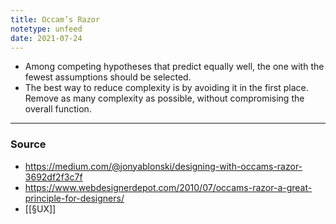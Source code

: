 ```yaml
---
title: Occam’s Razor
notetype: unfeed
date: 2021-07-24
---
```


- Among competing hypotheses that predict equally well, the one with the fewest assumptions should be selected. 
- The best way to reduce complexity is by avoiding it in the first place. Remove as many complexity as possible, without compromising the overall function.

--- 

### Source
- https://medium.com/@jonyablonski/designing-with-occams-razor-3692df2f3c7f
- https://www.webdesignerdepot.com/2010/07/occams-razor-a-great-principle-for-designers/
- [[§UX]]